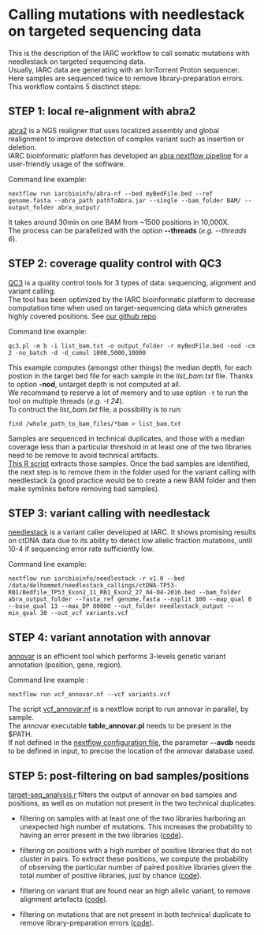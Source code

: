 # Calling mutations with needlestack on targeted sequencing data

This is the description of the IARC workflow to call somatic mutations with needlestack on targeted sequencing data.  
Usually, IARC data are generating with an IonTorrent Proton sequencer.  
Here samples are sequenced twice to remove library-preparation errors.  
This workflow contains 5 disctinct steps:

## STEP 1: local re-alignment with abra2

[abra2](https://github.com/mozack/abra2) is a NGS realigner that uses localized assembly and global realignment to improve detection of complex variant such as insertion or deletion.  
IARC bioinformatic platform has developed an [abra nextflow pipeline](https://github.com/IARCbioinfo/abra-nf) for a user-friendly usage of the software.

Command line example:

```
nextflow run iarcbioinfo/abra-nf --bed myBedFile.bed --ref genome.fasta --abra_path pathToAbra.jar --single --bam_folder BAM/ --output_folder abra_output/
```

It takes around 30min on one BAM from ~1500 positions in 10,000X.  
The process can be parallelized with the option __--threads__ (_e.g. --threads 6_).

## STEP 2: coverage quality control with QC3

[QC3](https://github.com/slzhao/QC3) is a quality control tools for 3 types of data: sequencing, alignment and variant calling.  
The tool has been optimized by the IARC bioinformatic platform to decrease computation time when used on target-sequencing data which generates highly covered positions. See [our github repo](https://github.com/IARCbioinfo/QC3).  

Command line example:

```
qc3.pl -m b -i list_bam.txt -o output_folder -r myBedFile.bed -nod -cm 2 -no_batch -d -d_cumul 1000,5000,10000
```

This example computes (amongst other things) the median depth, for each postion in the target bed file for each sample in the _list_bam.txt_ file. Thanks to option __-nod__, untarget depth is not computed at all.  
We recommand to reserve a lot of memory and to use option `-t` to run the tool on multiple threads (_e.g. -t 24_).  
To contruct the _list_bam.txt_ file, a possibility is to run:

```
find /whole_path_to_bam_files/*bam > list_bam.txt
```

Samples are sequenced in technical duplicates, and those with a median coverage less than a particular threshold in at least one of the two libraries need to be remove to avoid technical artifacts.  
[This R script](https://github.com/tdelhomme/target-seq/blob/master/bin/QC3_analysis.r) extracts those samples.
Once the bad samples are identified, the next step is to remove them in the folder used for the variant calling with needlestack (a good practice would be to create a new BAM folder and then make symlinks before removing bad samples).  


## STEP 3: variant calling with needlestack

[needlestack](https://github.com/IARCbioinfo/needlestack) is a variant caller developed at IARC. It shows promising results on ctDNA data due to its ability to detect low allelic fraction mutations, until 10-4 if sequencing error rate sufficiently low.  

Command line example:

```
nextflow run iarcbioinfo/needlestack -r v1.0 --bed /data/delhommet/needlestack_callings/ctDNA-TP53-RB1/Bedfile_TP53_Exon2_11_RB1_Exon2_27_04-04-2016.bed --bam_folder abra_output_folder --fasta_ref genome.fasta --nsplit 100 --map_qual 0 --base_qual 13 --max_DP 80000 --out_folder needlestack_output --min_qval 30 --out_vcf variants.vcf
```

## STEP 4: variant annotation with annovar

[annovar](http://annovar.openbioinformatics.org/en/latest/) is an efficient tool which performs 3-levels genetic variant annotation (position, gene, region).  

Command line example :

```
nextflow run vcf_annovar.nf --vcf variants.vcf
```

The script [vcf_annovar.nf](https://github.com/tdelhomme/target-seq/blob/master/bin/vcf_annovar.nf) is a nextflow script to run annovar in parallel, by sample.  
The annovar executable __table_annovar.pl__ needs to be present in the $PATH.  
If not defined in the [nextflow configuration file](https://www.nextflow.io/docs/latest/config.html), the parameter __--avdb__ needs to be defined in input, to precise the location of the annovar database used.  


## STEP 5: post-filtering on bad samples/positions

[target-seq_analysis.r](https://github.com/tdelhomme/target-seq/blob/master/bin/target-seq_analysis.r) filters the output of annovar on bad samples and positions, as well as on mutation not present in the two technical duplicates:

 * filtering on samples with at least one of the two libraries harboring an unexpected high number of mutations. This increases the probability to having an error present in the two libraries ([code](https://github.com/tdelhomme/target-seq/blob/master/bin/target-seq_analysis.r#L51-L59)).

 * filtering on positions with a high number of positive libraries that do not cluster in pairs. To extract these positions, we compute the probability of observing the particular number of paired positive libraries given the total number of positive libraries, just by chance ([code](https://github.com/tdelhomme/target-seq/blob/master/bin/target-seq_analysis.r#L44-L45)).

  * filtering on variant that are found near an high allelic variant, to remove alignment artefacts ([code](https://github.com/tdelhomme/target-seq/blob/master/bin/target-seq_analysis.r#L67-L70)).

  * filtering on mutations that are not present in both technical duplicate to remove library-preparation errors ([code](https://github.com/tdelhomme/target-seq/blob/master/bin/target-seq_analysis.r#L61-L65)).
